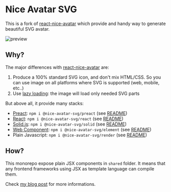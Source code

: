 # Nice Avatar SVG

This is a fork of [react-nice-avatar][react-nice-avatar] which provide and handy way to generate beautiful SVG avatar.

![preview](./preview.png)

## Why?

The major differences with [react-nice-avatar][react-nice-avatar] are:

1. Produce a 100% standard SVG icon, and don't mix HTML/CSS. So you can use image on all platforms where SVG is supported (web, mobile, etc..)
2. Use [lazy loading](https://react.dev/reference/react/lazy): the image will load only needed SVG parts

But above all, it provide many stacks:

- [Preact][preact]: `npm i @nice-avatar-svg/preact` (see [README](./preact/README.md))
- [React][solid]: `npm i @nice-avatar-svg/react` (see [README](./react/README.md))
- [Solid.js][solid]: `npm i @nice-avatar-svg/solid` (see [README](solid/README))
- [Web Component][web-components]: `npm i @nice-avatar-svg/element` (see [README](./element/README.md))
- Plain Javascript: `npm i @nice-avatar-svg/render` (see [README](./render/README.md))

## How?

This monorepo expose plain JSX components in `shared` folder. It means that any frontend frameworks using JSX as template language can compile them.

Check [my blog post](https://rsseau.fr/en/blog/exporting-single-jsx-library-to-many-frameworks) for more informations.

[react-nice-avatar]: https://github.com/dapi-labs/react-nice-avatar
[web-components]: https://developer.mozilla.org/en-US/docs/Web/API/Web_components
[preact]: https://preactjs.com/
[react]: https://react.dev/
[solid]: https://www.solidjs.com/

